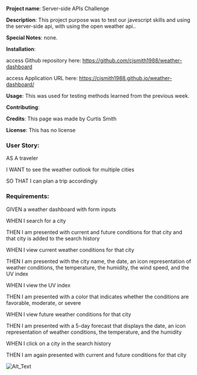 **Project name**: Server-side APIs Challenge

**Description**: This project purpose was to test our javescript skills and using the server-side api, with using the open weather api..

**Special Notes**: none.

**Installation**: 	

access Github repository here: https://github.com/cjsmith1988/weather-dashboard


access Application URL here: https://cjsmith1988.github.io/weather-dashboard/
				

**Usage**: This was used for testing methods learned from the previous week.

**Contributing**: 

**Credits**: This page was made by Curtis Smith

**License**: This has no license

### User Story:
AS A traveler

I WANT to see the weather outlook for multiple cities

SO THAT I can plan a trip accordingly

### Requirements:

GIVEN a weather dashboard with form inputs

WHEN I search for a city

THEN I am presented with current and future conditions for that city and that city is added to the search history

WHEN I view current weather conditions for that city

THEN I am presented with the city name, the date, an icon representation of weather conditions, the temperature, the humidity, the wind speed, and the UV index

WHEN I view the UV index

THEN I am presented with a color that indicates whether the conditions are favorable, moderate, or severe

WHEN I view future weather conditions for that city

THEN I am presented with a 5-day forecast that displays the date, an icon representation of weather conditions, the temperature, and the humidity

WHEN I click on a city in the search history

THEN I am again presented with current and future conditions for that city



![Alt_Text](https://github.com/cjsmith1988/Day-planner/blob/main/WeatherDashboardScreenGrab.PNG?raw=true)
